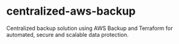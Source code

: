 # centralized-aws-backup
Centralized backup solution using AWS Backup and Terraform for automated, secure and scalable data protection.
